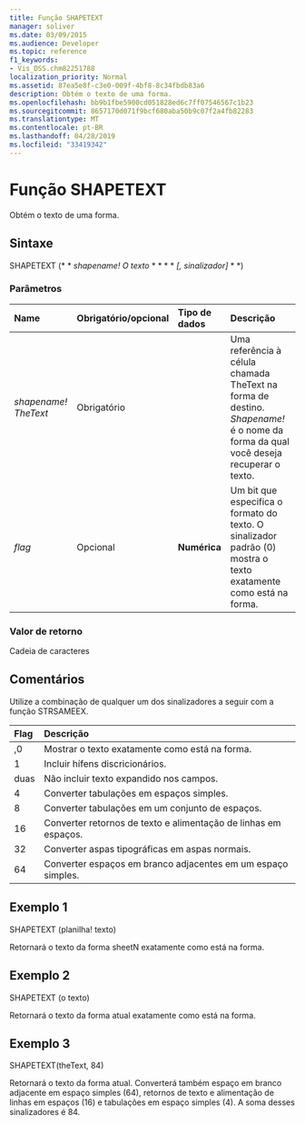 ```yaml
---
title: Função SHAPETEXT
manager: soliver
ms.date: 03/09/2015
ms.audience: Developer
ms.topic: reference
f1_keywords:
- Vis_DSS.chm82251788
localization_priority: Normal
ms.assetid: 87ea5e8f-c3e0-009f-4bf8-8c34fbdb83a6
description: Obtém o texto de uma forma.
ms.openlocfilehash: bb9b1fbe5900cd051828ed6c7ff07546567c1b23
ms.sourcegitcommit: 8657170d071f9bcf680aba50b9c07f2a4fb82283
ms.translationtype: MT
ms.contentlocale: pt-BR
ms.lasthandoff: 04/28/2019
ms.locfileid: "33419342"
---
```

# <a name="shapetext-function"></a>Função SHAPETEXT

Obtém o texto de uma forma. 
  
## <a name="syntax"></a>Sintaxe

SHAPETEXT (* * *shapename! O texto* * * * * *[, sinalizador]* * *) 
  
### <a name="parameters"></a>Parâmetros

|**Name**|**Obrigatório/opcional**|**Tipo de dados**|**Descrição**|
|:-----|:-----|:-----|:-----|
| _shapename! TheText_ <br/> |Obrigatório  <br/> ||Uma referência à célula chamada TheText na forma de destino.  _Shapename!_ é o nome da forma da qual você deseja recuperar o texto.  <br/> |
| _flag_ <br/> |Opcional  <br/> |**Numérica** <br/> |Um bit que especifica o formato do texto. O sinalizador padrão (0) mostra o texto exatamente como está na forma.  <br/> |
   
### <a name="return-value"></a>Valor de retorno

Cadeia de caracteres
  
## <a name="remarks"></a>Comentários

Utilize a combinação de qualquer um dos sinalizadores a seguir com a função STRSAMEEX.
  
|**Flag**|**Descrição**|
|:-----|:-----|
|,0  <br/> |Mostrar o texto exatamente como está na forma.  <br/> |
|1  <br/> |Incluir hífens discricionários.  <br/> |
|duas  <br/> |Não incluir texto expandido nos campos.  <br/> |
|4   <br/> |Converter tabulações em espaços simples.  <br/> |
|8   <br/> |Converter tabulações em um conjunto de espaços.  <br/> |
|16   <br/> |Converter retornos de texto e alimentação de linhas em espaços.  <br/> |
|32  <br/> |Converter aspas tipográficas em aspas normais.  <br/> |
|64  <br/> |Converter espaços em branco adjacentes em um espaço simples.  <br/> |
   
## <a name="example-1"></a>Exemplo 1

SHAPETEXT (planilha! texto)
  
Retornará o texto da forma sheetN exatamente como está na forma.
  
## <a name="example-2"></a>Exemplo 2

SHAPETEXT (o texto)
  
Retornará o texto da forma atual exatamente como está na forma.
  
## <a name="example-3"></a>Exemplo 3

SHAPETEXT(theText, 84)
  
Retornará o texto da forma atual. Converterá também espaço em branco adjacente em espaço simples (64), retornos de texto e alimentação de linhas em espaços (16) e tabulações em espaço simples (4). A soma desses sinalizadores é 84.
  

